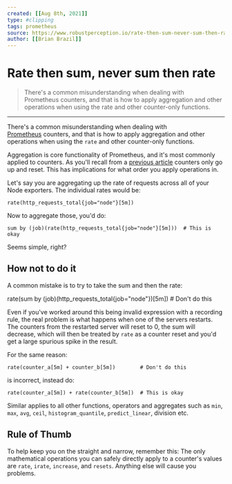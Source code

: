 ```yaml
---
created: [[Aug 8th, 2021]]
type: #clipping
tags: prometheus 
source: https://www.robustperception.io/rate-then-sum-never-sum-then-rate
author: [[Brian Brazil]] 
---
```

# Rate then sum, never sum then rate

> There's a common misunderstanding when dealing with Prometheus counters, and that is how to apply aggregation and other operations when using the rate and other counter-only functions.

---
There's a common misunderstanding when dealing with [Prometheus](https://prometheus.io/) counters, and that is how to apply aggregation and other operations when using the `rate` and other counter-only functions.

Aggregation is core functionality of Prometheus, and it's most commonly applied to counters. As you'll recall from a [previous article](http://www.robustperception.io/how-does-a-prometheus-counter-work/) counters only go up and reset. This has implications for what order you apply operations in.

Let's say you are aggregating up the rate of requests across all of your Node exporters. The individual rates would be:
```
rate(http_requests_total{job="node"}[5m])
```
Now to aggregate those, you'd do:
```
sum by (job)(rate(http_requests_total{job="node"}[5m]))  # This is okay
```
Seems simple, right?

## How not to do it

A common mistake is to try to take the sum and then the rate:

rate(sum by (job)(http_requests_total{job="node"})[5m])  # Don't do this

Even if you've worked around this being invalid expression with a recording rule, the real problem is what happens when one of the servers restarts. The counters from the restarted server will reset to 0, the sum will decrease, which will then be treated by `rate` as a counter reset and you'd get a large spurious spike in the result.

For the same reason:
```
rate(counter_a[5m] + counter_b[5m])        # Don't do this
```
is incorrect, instead do:
```
rate(counter_a[5m]) + rate(counter_b[5m])  # This is okay
```
Similar applies to all other functions, operators and aggregates such as `min`, `max`, `avg`, `ceil`, `histogram_quantile`, `predict_linear`, division etc.

## Rule of Thumb

To help keep you on the straight and narrow, remember this: The only mathematical operations you can safely directly apply to a counter's values are `rate`, `irate`, `increase`, and `resets`. Anything else will cause you problems.
